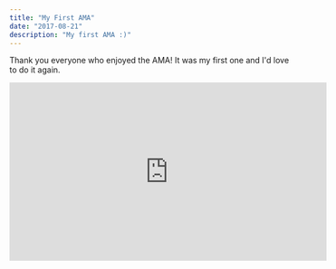 ```yaml
---
title: "My First AMA"
date: "2017-08-21"
description: "My first AMA :)"
---
```


Thank you everyone who enjoyed the AMA! It was my first one and I'd love to do it again.

<iframe width="560" height="315" src="https://www.youtube.com/embed/dQw4w9WgXcQ" frameborder="0" allow="accelerometer; autoplay; encrypted-media; gyroscope; picture-in-picture" allowfullscreen></iframe>
